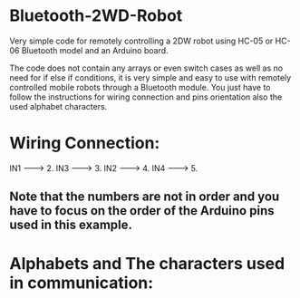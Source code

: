 # Bluetooth-2WD-Robot
Very simple code for remotely controlling a 2DW robot using HC-05 or HC-06 Bluetooth model and an Arduino board.


The code does not contain any arrays or even switch cases as well as no need for if else if conditions, it is very simple and easy to use with remotely controlled mobile robots through a Bluetooth module. You just have to follow the instructions for wiring connection and pins orientation also the used alphabet characters.

# Wiring Connection:

IN1  ---> 2.
IN3  ---> 3.
IN2  ---> 4.
IN4  ---> 5.

## Note that the numbers are not in order and you have to focus on the order of the Arduino pins used in this example.

# Alphabets and The characters used in communication:



